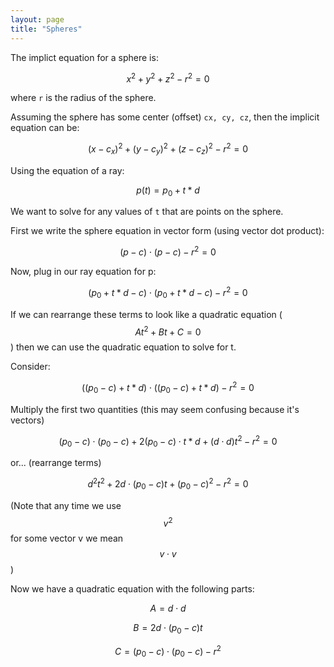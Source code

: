 ```yaml
---
layout: page
title: "Spheres"
---
```



The implict equation for a sphere is:

$$x^2 + y^2 + z^2 - r^2 = 0$$

where `r` is the radius of the sphere.

Assuming the sphere has some center (offset) `cx, cy, cz`, then the implicit equation can be:


$$(x - c_x)^2 + (y - c_y)^2 + (z - c_z)^2 - r^2 = 0$$

Using the equation of a ray:

$$p(t) = p_0 + t * d$$

We want to solve for any values of `t` that are points on the sphere.

First we write the sphere equation in vector form (using vector dot product):

$$(p - c) \cdot (p - c) - r^2 = 0$$

Now, plug in our ray equation for p:

$$(p_0 + t*d - c) \cdot (p_0 + t*d - c) - r^2 = 0$$

If we can rearrange these terms to look like a quadratic equation ($$At^2 + Bt + C = 0$$) then we can use the quadratic equation to solve for t.

Consider:

$$((p_0 - c) + t*d) \cdot ((p_0 - c) + t*d) - r^2 = 0$$

Multiply the first two quantities (this may seem confusing because it's vectors)

$$(p_0 - c) \cdot (p_0 - c) + 2 (p_0 - c) \cdot t * d + (d \cdot d) t^2 - r^2 = 0$$

or... (rearrange terms)

$$d^2 t^2 + 2 d \cdot (p_0 - c) t + (p_0 - c)^2 - r^2 = 0$$

(Note that any time we use $$v^2$$ for some vector v we mean $$v \cdot v$$)

Now we have a quadratic equation with the following parts:

$$ A = d \cdot d $$

$$ B = 2 d \cdot (p_0 - c) t$$

$$ C = (p_0 - c) \cdot (p_0 - c) - r^2 $$
